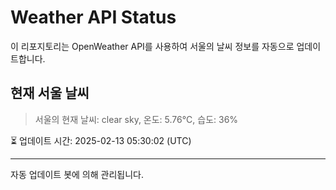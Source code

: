 
# Weather API Status

이 리포지토리는 OpenWeather API를 사용하여 서울의 날씨 정보를 자동으로 업데이트합니다.

## 현재 서울 날씨
> 서울의 현재 날씨: clear sky, 온도: 5.76°C, 습도: 36%

⏳ 업데이트 시간: 2025-02-13 05:30:02 (UTC)

---
자동 업데이트 봇에 의해 관리됩니다.
